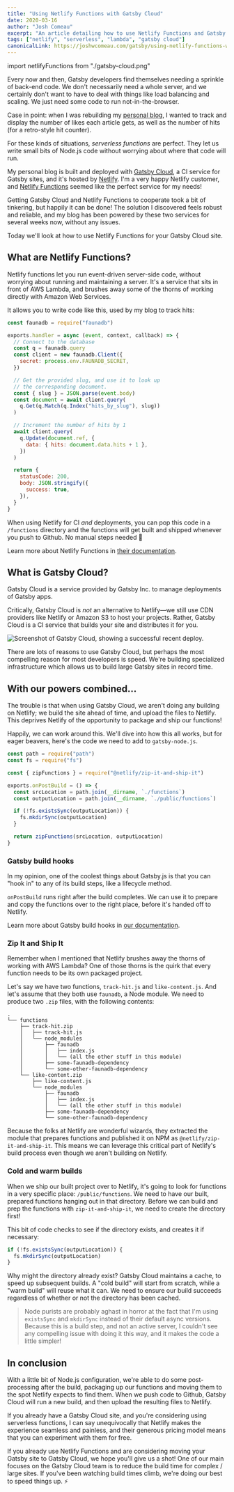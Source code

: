 ```yaml
---
title: "Using Netlify Functions with Gatsby Cloud"
date: 2020-03-16
author: "Josh Comeau"
excerpt: "An article detailing how to use Netlify Functions and Gatsby Cloud together, to tremendous effect!"
tags: ["netlify", "serverless", "lambda", "gatsby cloud"]
canonicalLink: https://joshwcomeau.com/gatsby/using-netlify-functions-with-gatsby-cloud/
---
```


import netlifyFunctions from "./gatsby-cloud.png"

Every now and then, Gatsby developers find themselves needing a sprinkle of back-end code. We don't necessarily need a whole server, and we certainly don't want to have to deal with things like load balancing and scaling. We just need some code to run not-in-the-browser.

Case in point: when I was rebuilding my [personal blog](https://joshwcomeau.com/), I wanted to track and display the number of likes each article gets, as well as the number of hits (for a retro-style hit counter).

For these kinds of situations, _serverless functions_ are perfect. They let us write small bits of Node.js code without worrying about where that code will run.

My personal blog is built and deployed with [Gatsby Cloud](https://www.gatsbyjs.com/), a CI service for Gatsby sites, and it's hosted by [Netlify](https://www.netlify.com/). I'm a very happy Netlify customer, and [Netlify Functions](https://www.netlify.com/products/functions/) seemed like the perfect service for my needs!

Getting Gatsby Cloud and Netlify Functions to cooperate took a bit of tinkering, but happily it can be done! The solution I discovered feels robust and reliable, and my blog has been powered by these two services for several weeks now, without any issues.

Today we'll look at how to use Netlify Functions for your Gatsby Cloud site.

## What are Netlify Functions?

Netlify functions let you run event-driven server-side code, without worrying about running and maintaining a server. It's a service that sits in front of AWS Lambda, and brushes away some of the thorns of working directly with Amazon Web Services.

It allows you to write code like this, used by my blog to track hits:

```js
const faunadb = require("faunadb")

exports.handler = async (event, context, callback) => {
  // Connect to the database
  const q = faunadb.query
  const client = new faunadb.Client({
    secret: process.env.FAUNADB_SECRET,
  })

  // Get the provided slug, and use it to look up
  // the corresponding document.
  const { slug } = JSON.parse(event.body)
  const document = await client.query(
    q.Get(q.Match(q.Index("hits_by_slug"), slug))
  )

  // Increment the number of hits by 1
  await client.query(
    q.Update(document.ref, {
      data: { hits: document.data.hits + 1 },
    })
  )

  return {
    statusCode: 200,
    body: JSON.stringify({
      success: true,
    }),
  }
}
```

When using Netlify for CI _and_ deployments, you can pop this code in a `/functions` directory and the functions will get built and shipped whenever you push to Github. No manual steps needed 💯

Learn more about Netlify Functions in [their documentation](https://docs.netlify.com/functions/overview/).

## What is Gatsby Cloud?

Gatsby Cloud is a service provided by Gatsby Inc. to manage deployments of Gatsby apps.

Critically, Gatsby Cloud is _not_ an alternative to Netlify—we still use CDN providers like Netlify or Amazon S3 to host your projects. Rather, Gatsby Cloud is a CI service that builds your site and distributes it for you.

<img
  src={netlifyFunctions}
  alt="Screenshot of Gatsby Cloud, showing a successful recent deploy."
/>

There are lots of reasons to use Gatsby Cloud, but perhaps the most compelling reason for most developers is speed. We're building specialized infrastructure which allows us to build large Gatsby sites in record time.

## With our powers combined…

The trouble is that when using Gatsby Cloud, we aren't doing any building on Netlify; we build the site ahead of time, and upload the files to Netlify. This deprives Netlify of the opportunity to package and ship our functions!

Happily, we can work around this. We'll dive into how this all works, but for eager beavers, here's the code we need to add to `gatsby-node.js`.

```js
const path = require("path")
const fs = require("fs")

const { zipFunctions } = require("@netlify/zip-it-and-ship-it")

exports.onPostBuild = () => {
  const srcLocation = path.join(__dirname, `./functions`)
  const outputLocation = path.join(__dirname, `./public/functions`)

  if (!fs.existsSync(outputLocation)) {
    fs.mkdirSync(outputLocation)
  }

  return zipFunctions(srcLocation, outputLocation)
}
```

### Gatsby build hooks

In my opinion, one of the coolest things about Gatsby.js is that you can "hook in" to any of its build steps, like a lifecycle method.

`onPostBuild` runs right after the build completes. We can use it to prepare and copy the functions over to the right place, before it's handed off to Netlify.

Learn more about Gatsby build hooks in [our documentation](https://www.gatsbyjs.org/docs/node-apis/).

### Zip It and Ship It

Remember when I mentioned that Netlify brushes away the thorns of working with AWS Lambda? One of those thorns is the quirk that every function needs to be its own packaged project.

Let's say we have two functions, `track-hit.js` and `like-content.js`. And let's assume that they both use `faunadb`, a Node module. We need to produce two `.zip` files, with the following contents:

```
.
└── functions
    ├── track-hit.zip
    │   ├── track-hit.js
    │   └── node_modules
    │       ├── faunadb
    │       │   ├── index.js
    │       │   └── (all the other stuff in this module)
    │       ├── some-faunadb-dependency
    │       └── some-other-faunadb-dependency
    └── like-content.zip
        ├── like-content.js
        └── node_modules
            ├── faunadb
            │   ├── index.js
            │   └── (all the other stuff in this module)
            ├── some-faunadb-dependency
            └── some-other-faunadb-dependency
```

Because the folks at Netlify are wonderful wizards, they extracted the module that prepares functions and published it on NPM as `@netlify/zip-it-and-ship-it`. This means we can leverage this critical part of Netlify's build process even though we aren't building on Netlify.

### Cold and warm builds

When we ship our built project over to Netlify, it's going to look for functions in a very specific place: `/public/functions`. We need to have our built, prepared functions hanging out in that directory. Before we can build and prep the functions with `zip-it-and-ship-it`, we need to create the directory first!

This bit of code checks to see if the directory exists, and creates it if necessary:

```js
if (!fs.existsSync(outputLocation)) {
  fs.mkdirSync(outputLocation)
}
```

Why might the directory already exist? Gatsby Cloud maintains a cache, to speed up subsequent builds. A "cold build" will start from scratch, while a "warm build" will reuse what it can. We need to ensure our build succeeds regardless of whether or not the directory has been cached.

> Node purists are probably aghast in horror at the fact that I'm using `existsSync` and `mkdirSync` instead of their default async versions. Because this is a build step, and not an active server, I couldn't see any compelling issue with doing it this way, and it makes the code a little simpler!

## In conclusion

With a little bit of Node.js configuration, we're able to do some post-processing after the build, packaging up our functions and moving them to the spot Netlify expects to find them. When we push code to Github, Gatsby Cloud will run a new build, and then upload the resulting files to Netlify.

If you already have a Gatsby Cloud site, and you're considering using serverless functions, I can say unequivocally that Netlify makes the experience seamless and painless, and their generous pricing model means that you can experiment with them for free.

If you already use Netlify Functions and are considering moving your Gatsby site to Gatsby Cloud, we hope you'll give us a shot! One of our main focuses on the Gatsby Cloud team is to reduce the build time for complex / large sites. If you've been watching build times climb, we're doing our best to speed things up. ⚡️
